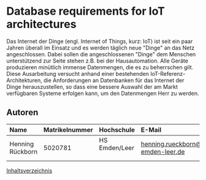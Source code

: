 # Database requirements for IoT architectures

Das Internet der Dinge (engl. Internet of Things, kurz: IoT) ist seit ein paar Jahren überall im Einsatz und es werden täglich neue "Dinge" an das Netz angeschlossen. Dabei sollen die angeschlossenen "Dinge" dem Menschen unterstützend zur Seite stehen z.B. bei der Hausautomation. Alle Geräte produzieren minütlich immense Datenmengen, die es zu beherrschen gilt. Diese Ausarbeitung versucht anhand einer bestehenden IoT-Referenz-Architekturen, die Anforderungen an Datenbanken für das Internet der Dinge herauszustellen, so dass eine bessere Auswahl der am Markt verfügbaren Systeme erfolgen kann, um den Datenmengen Herr zu werden.

## Autoren

| Name        | Matrikelnummer | Hochschule      | E-Mail                                  |
|:----------------|:---------------|:----------------|:----------------------------------------|
|Henning Rückborn | 5020781   | HS Emden/Leer   | henning.rueckborn@stud.hs-emden-leer.de |


[Inhaltsverzeichnis](02_toc.md)

